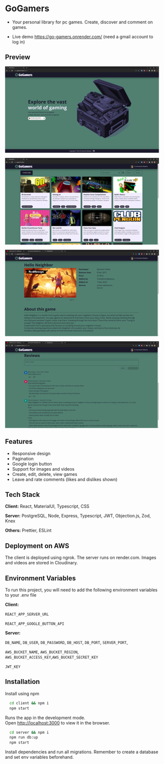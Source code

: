 # GoGamers

- Your personal library for pc games. Create, discover and comment on games.

- Live demo https://go-gamers.onrender.com/ (need a gmail account to log in)

## Preview

![Login!](readme_images/login_page.png)

![Homepage!](readme_images/home_page.png)

![Gamepage!](readme_images/game_page.png)

![Reviews!](readme_images/reviews.png)

## Features

- Responsive design
- Pagination
- Google login button
- Support for images and videos
- Create, edit, delete, view games
- Leave and rate comments (likes and dislikes shown)

## Tech Stack

**Client:** React, MaterialUI, Typescript, CSS

**Server:** PostgreSQL, Node, Express, Typescript, JWT, Objection.js, Zod, Knex

**Others:** Prettier, ESLint

## Deployment on AWS

The client is deployed using ngrok. The server runs on render.com. Images and videos are stored in Cloudinary.

## Environment Variables

To run this project, you will need to add the following environment variables to your .env file

**Client:**

`REACT_APP_SERVER_URL`

`REACT_APP_GOOGLE_BUTTON_API`

**Server:**

`DB_NAME`, `DB_USER`, `DB_PASSWORD`, `DB_HOST`, `DB_PORT`, `SERVER_PORT`,

`AWS_BUCKET_NAME`, `AWS_BUCKET_REGION`, `AWS_BUCKET_ACCESS_KEY`,`AWS_BUCKET_SECRET_KEY`

`JWT_KEY`

## Installation

Install using npm

```bash
  cd client && npm i
  npm start
```

Runs the app in the development mode.\
Open [http://localhost:3000](http://localhost:3000) to view it in the browser.

```bash
  cd server && npm i
  npm run db:up
  npm start
```

Install dependencies and run all migrations.
Remember to create a database and set env variables beforehand.
